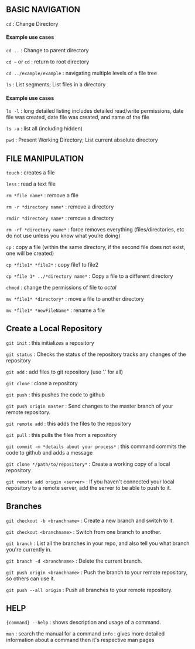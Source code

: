 ## BASIC NAVIGATION


`cd` : Change Directory
#### Example use cases
`cd ..` : Change to parent directory

`cd ~`  or  `cd` : return to root directory

`cd ../example/example` : navigating multiple levels of a file tree


`ls` : List segments; List files in a directory

#### Example use cases

`ls -l` : long detailed listing includes detailed read/write permissions, date file was created, date file was created, and name of the file 

`ls -a` : list all (including hidden)

`pwd` : Present Working Directory; List current absolute directory
    

## FILE MANIPULATION

`touch` : creates a file  

`less` : read a text file

`rm *file name*` : remove a file

`rm -r *directory name*` : remove a directory

`rmdir *directory name*` : remove a directory

`rm -rf *directory name*` : force removes everything (files/directories, etc do not use unless you know what you’re doing)

`cp` : copy a file (within the same directory, if the second file does not exist, one will be created)

`cp *file1* *file2*` : copy file1 to file2

`cp *file 1* ../*directory name*` : Copy a file to a different directory 

`chmod` : change the permissions of file to _octal_

`mv *file1* *directory*` : move a file to another directory

`mv *file1* *newFileName*` : rename a file

## Create a Local Repository 

`git init` :  this initializes a repository 

`git status` : Checks the status of the repository tracks any changes of the repository 

`git add` : add files to git repository (use ‘.’ for all) 

`git clone` : clone a repository 

`git push` : this pushes the code to github 

`git push origin master` : Send changes to the master branch of your remote repository. 

`git remote add` : this adds the files to the repository 

`git pull` : this pulls the files from a repository 

`git commit -m *details about your process*` : this command commits the code to github and adds a message 

`git clone */path/to/repository*` : Create a working copy of a local repository 

`git remote add origin <server>` : If you haven't connected your local repository to a remote server, add the server to be able to push to it. 



## Branches

`git checkout -b <branchname>` : Create a new branch and switch to it.

`git checkout <branchname>` : Switch from one branch to another.

`git branch` : List all the branches in your repo, and also tell you what branch you're currently in.

`git branch -d <branchname>` : Delete the current  branch.

`git push origin <branchname>` : Push the branch to your remote repository, so others can use it.

`git push --all origin` : Push all branches to your remote repository.








## HELP

`{command} --help` : shows description and usage of a command.

`man` : search the manual for a command
`info` : gives more detailed information about a command then it's respective man pages
